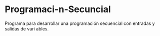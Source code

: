 # Programaci-n-Secuncial
Programa para desarrollar una programación secuencial con entradas y salidas de vari
ables.
